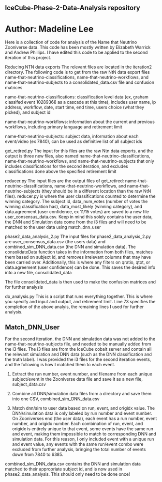## IceCube-Phase-2-Data-Analysis repository

# Author: Madeline Lee

Here is a collection of code for analysis of the Name that Neutrino Zooniverse data. This code has been mostly written by Elizabeth Warrick and Andrew Phillips. I have edited this code to be applied to the second iteration of this project. 


Reducing NTN data exports
The relevant files are located in the iteration2 directory. The following code is to get from the raw NtN data export files name-that-neutrino-classifications, name-that-neutrino-workflows, and name-that-neutrino-subjects to a consolidated_data.csv file and confusion matrices

name-that-neutrino-classifications: classification level data (ex, graham classifed event 10289368 as a cascade at this time), includes user name, ip address, workflow, date, start time, end time, users choice (what they picked), and subject id

name-that-neutrino-workflows: information about the current and previous workflows, including primary language and retirement limit

name-that-neutrino-subjects: subject data, information about each event/video (ex 7840), can be used as definitive list of all subject ids

get_retired.py
The input for this files are the raw Ntn data exports, and the output is three new files, also named name-that-neutrino-classifications, name-that-neutrino-workflows, and name-that-neutrino-subjects that only includes classifications for the second iteration, and excludes classifications done above the specified retirement limit

reducer.py
The input files are the output files of get_retired: name-that-neutrino-classifications, name-that-neutrino-workflows, and name-that-neutrino-subjects (they should be in a different location than the raw NtN files). reducer.py is where the user classifications counted to determine the winning category. The subject id, data_num_votes (number of votes the winning classification has), data_most_likely (winning category), and data.agreement (user confidence, ex 11/15 votes) are saved to a new file user_consensus_data.csv. Keep in mind this solely contains the user data, the DNN and Simulation data come from the i3 files and will need to be matched to the user data using match_dnn_user

phase2_data_analysis_2.py
The input files for phase2_data_analysis_2.py are user_consensus_data.csv (the users data) and combined_sim_DNN_data.csv (the DNN and simulation data). The consolidateData function takes in the information from both files, matches them based on subject id, and removes irrelevant columns that may have been carried over. Additionally, this is where any filters on qratio, qtot, or data.agreement (user confidence) can be done. This saves the desired info into a new file, consolidated_data

The file consolidated_data is then used to make the confusion matrices and for further analysis

do_analysis.py
This is a script that runs everything together. This is where you specify and input and output, and retirement limit. Line 73 specifies the completion of the above analyis, the remaining lines I used for further analysis.


## Match_DNN_User
For the second iteration, the DNN and simulation data was not added to the name-that-neutrino-subjects file, and needed to be manually added from the i3 files. The i3 files are from the IceCube cobalt server and contain all the relevant simulation and DNN data (such as the DNN classification and the truth label). I was provided the i3 files for the second iteration events, and the following is how I matched them to each event.

1. Extract the run number, event number, and filename from each unique subject/event in the Zooniverse data file and save it as a new file, subject_data.csv
   
2. Combine all DNN/simulation data files from a directory and save them into one CSV, combined_sim_DNN_data.csv

3. Match dnn/sim to user data based on run, event, and origidx value. The DNN/simulation data is only labeled by run number and event number. On Zooniverses end (the user data), each event has a run number, event number, and origidx number. Each combination of run, event, and origidx is entirely unique to that event, some events have the same run and event, making them impossible to match to corresponding DNN and simulation data. For this reason, I only included event with a unique run and event value, any events with the same run/event combo were excluded from further analysis, bringing the total number of events down from 7840 to 6385.
   
combined_sim_DNN_data.csv contains the DNN and simulation data matched to their appropriate subject id, and is now used in phase2_data_analysis. This should only need to be done once!
